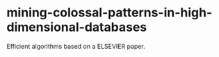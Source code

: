 # mining-colossal-patterns-in-high-dimensional-databases
Efficient algorithms based on a ELSEVIER paper.
